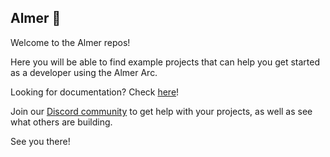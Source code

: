## Almer 🚀

Welcome to the Almer repos!

Here you will be able to find example projects that can help you get started as a developer using the Almer Arc.

Looking for documentation? Check [here](https://docs.almer.com)!

Join our [Discord community](https://discord.gg/yDt4pFkh) to get help with your projects, as well as see what others are building.

See you there! 

